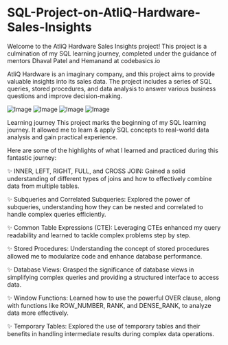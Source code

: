 # SQL-Project-on-AtliQ-Hardware-Sales-Insights
 Welcome to the AtliQ Hardware Sales Insights project! This project is a culmination of my SQL learning journey, completed under the guidance of mentors Dhaval Patel and Hemanand at codebasics.io  


AtliQ Hardware is an imaginary company, and this project aims to provide valuable insights into its sales data. The project includes a series of SQL queries, stored procedures, and data analysis to answer various business questions and improve decision-making.


![Image](https://github.com/user-attachments/assets/0c6706f0-9b7f-42f0-b8b8-e2ac733ca34e)
![Image](https://github.com/user-attachments/assets/739f674f-80ad-4e0e-b19f-7afda33fb307)
![Image](https://github.com/user-attachments/assets/54c69f1e-5a97-47e6-9944-76d2c96f68c8)
![Image](https://github.com/user-attachments/assets/6e95baeb-3e3b-4f9f-89d3-6c521185eb30)



Learning journey
This project marks the beginning of my SQL learning journey. It allowed me to learn & apply SQL concepts to real-world data analysis and gain practical experience.

Here are some of the highlights of what I learned and practiced during this fantastic journey:

✨ INNER, LEFT, RIGHT, FULL, and CROSS JOIN: Gained a solid understanding of different types of joins and how to effectively combine data from multiple tables.

✨ Subqueries and Correlated Subqueries: Explored the power of subqueries, understanding how they can be nested and correlated to handle complex queries efficiently.

✨ Common Table Expressions (CTE): Leveraging CTEs enhanced my query readability and learned to tackle complex problems step by step.

✨ Stored Procedures: Understanding the concept of stored procedures allowed me to modularize code and enhance database performance.

✨ Database Views: Grasped the significance of database views in simplifying complex queries and providing a structured interface to access data.

✨ Window Functions: Learned how to use the powerful OVER clause, along with functions like ROW_NUMBER, RANK, and DENSE_RANK, to analyze data more effectively.

✨ Temporary Tables: Explored the use of temporary tables and their benefits in handling intermediate results during complex data operations.
